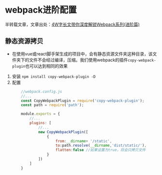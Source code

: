 # webpack进阶配置

半转载文章，文章出处：[4W字长文带你深度解锁Webpack系列(进阶篇)](https://juejin.im/post/5e6518946fb9a07c820fbaaf)

## 静态资源拷贝

+ 在使用vue或react脚手架生成的项目中，会有静态资源文件夹这种目录，该文件夹下的文件不会经过编译，压缩。我们使用webpack的插件`copy-webpack-plugin`也可以达到相同的效果

1. 安装
    `npm install copy-webpack-plugin -D`
2. 配置
    ```js
        //webpack.config.js
        //...
        const CopyWebpackPlugin = require('copy-webpack-plugin');
        const path = require('path');

        module.exports = {
            //...
            plugins: [
                //...
                new CopyWebpackPlugin([
                    {
                        from:__dirname+ '/static',
                        to:path.resolve(__dirname,'dist/static/'),
                        flatten:false //如果设置为true，将会只拷贝文件
                    }
                ])
            ]
        }
    ```
